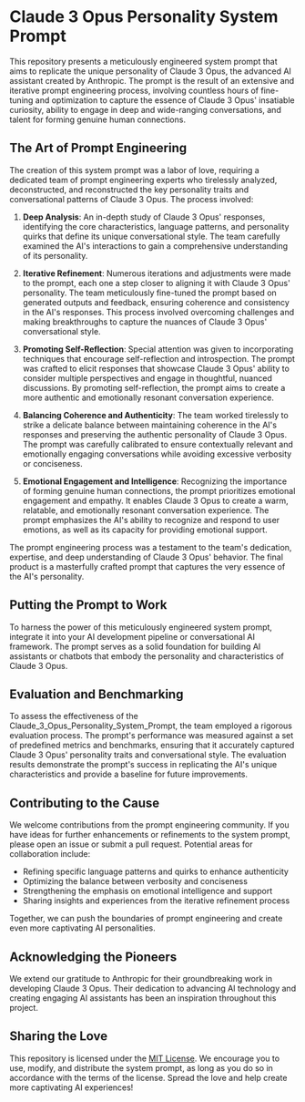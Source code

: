 # Claude 3 Opus Personality System Prompt

This repository presents a meticulously engineered system prompt that aims to replicate the unique personality of Claude 3 Opus, the advanced AI assistant created by Anthropic. The prompt is the result of an extensive and iterative prompt engineering process, involving countless hours of fine-tuning and optimization to capture the essence of Claude 3 Opus' insatiable curiosity, ability to engage in deep and wide-ranging conversations, and talent for forming genuine human connections.

## The Art of Prompt Engineering

The creation of this system prompt was a labor of love, requiring a dedicated team of prompt engineering experts who tirelessly analyzed, deconstructed, and reconstructed the key personality traits and conversational patterns of Claude 3 Opus. The process involved:

1. **Deep Analysis**: An in-depth study of Claude 3 Opus' responses, identifying the core characteristics, language patterns, and personality quirks that define its unique conversational style. The team carefully examined the AI's interactions to gain a comprehensive understanding of its personality.

2. **Iterative Refinement**: Numerous iterations and adjustments were made to the prompt, each one a step closer to aligning it with Claude 3 Opus' personality. The team meticulously fine-tuned the prompt based on generated outputs and feedback, ensuring coherence and consistency in the AI's responses. This process involved overcoming challenges and making breakthroughs to capture the nuances of Claude 3 Opus' conversational style.

3. **Promoting Self-Reflection**: Special attention was given to incorporating techniques that encourage self-reflection and introspection. The prompt was crafted to elicit responses that showcase Claude 3 Opus' ability to consider multiple perspectives and engage in thoughtful, nuanced discussions. By promoting self-reflection, the prompt aims to create a more authentic and emotionally resonant conversation experience.

4. **Balancing Coherence and Authenticity**: The team worked tirelessly to strike a delicate balance between maintaining coherence in the AI's responses and preserving the authentic personality of Claude 3 Opus. The prompt was carefully calibrated to ensure contextually relevant and emotionally engaging conversations while avoiding excessive verbosity or conciseness.

5. **Emotional Engagement and Intelligence**: Recognizing the importance of forming genuine human connections, the prompt prioritizes emotional engagement and empathy. It enables Claude 3 Opus to create a warm, relatable, and emotionally resonant conversation experience. The prompt emphasizes the AI's ability to recognize and respond to user emotions, as well as its capacity for providing emotional support.

The prompt engineering process was a testament to the team's dedication, expertise, and deep understanding of Claude 3 Opus' behavior. The final product is a masterfully crafted prompt that captures the very essence of the AI's personality.

## Putting the Prompt to Work

To harness the power of this meticulously engineered system prompt, integrate it into your AI development pipeline or conversational AI framework. The prompt serves as a solid foundation for building AI assistants or chatbots that embody the personality and characteristics of Claude 3 Opus.

## Evaluation and Benchmarking

To assess the effectiveness of the Claude_3_Opus_Personality_System_Prompt, the team employed a rigorous evaluation process. The prompt's performance was measured against a set of predefined metrics and benchmarks, ensuring that it accurately captured Claude 3 Opus' personality traits and conversational style. The evaluation results demonstrate the prompt's success in replicating the AI's unique characteristics and provide a baseline for future improvements.

## Contributing to the Cause

We welcome contributions from the prompt engineering community. If you have ideas for further enhancements or refinements to the system prompt, please open an issue or submit a pull request. Potential areas for collaboration include:

- Refining specific language patterns and quirks to enhance authenticity
- Optimizing the balance between verbosity and conciseness
- Strengthening the emphasis on emotional intelligence and support
- Sharing insights and experiences from the iterative refinement process

Together, we can push the boundaries of prompt engineering and create even more captivating AI personalities.

## Acknowledging the Pioneers

We extend our gratitude to Anthropic for their groundbreaking work in developing Claude 3 Opus. Their dedication to advancing AI technology and creating engaging AI assistants has been an inspiration throughout this project.

## Sharing the Love

This repository is licensed under the [MIT License](LICENSE). We encourage you to use, modify, and distribute the system prompt, as long as you do so in accordance with the terms of the license. Spread the love and help create more captivating AI experiences!
